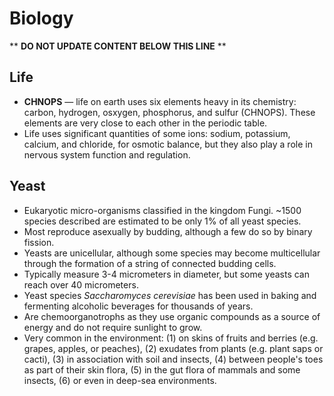 Biology
=======

** **DO NOT UPDATE CONTENT BELOW THIS LINE** **

Life
----

* **CHNOPS** &mdash; life on earth uses six elements heavy in its chemistry: carbon, hydrogen, osxygen, phosphorus, and sulfur (CHNOPS). These elements are very close to each other in the periodic table.
* Life uses significant quantities of some ions: sodium, potassium, calcium, and chloride, for osmotic balance, but they also play a role in nervous system function and regulation.

Yeast
-----

* Eukaryotic micro-organisms classified in the kingdom Fungi. ~1500 species described are estimated to be only 1% of all yeast species.
* Most reproduce asexually by budding, although a few do so by binary fission.
* Yeasts are unicellular, although some species may become multicellular through the formation of a string of connected budding cells.
* Typically measure 3-4 micrometers in diameter, but some yeasts can reach over 40 micrometers.
* Yeast species _Saccharomyces cerevisiae_ has been used in baking and fermenting alcoholic beverages for thousands of years.
* Are chemoorganotrophs as they use organic compounds as a source of energy and do not require sunlight to grow.
* Very common in the environment: (1) on skins of fruits and berries (e.g. grapes, apples, or peaches), (2) exudates from plants (e.g. plant saps or cacti), (3) in association with soil and insects, (4) between people's toes as part of their skin flora, (5) in the gut flora of mammals and some insects, (6) or even in deep-sea environments.

